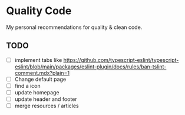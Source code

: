 # Quality Code

My personal recommendations for quality & clean code.

## TODO

- [ ] implement tabs like https://github.com/typescript-eslint/typescript-eslint/blob/main/packages/eslint-plugin/docs/rules/ban-tslint-comment.mdx?plain=1
- [ ] Change default page
- [ ] find a icon
- [ ] update homepage
- [ ] update header and footer
- [ ] merge resources / articles
